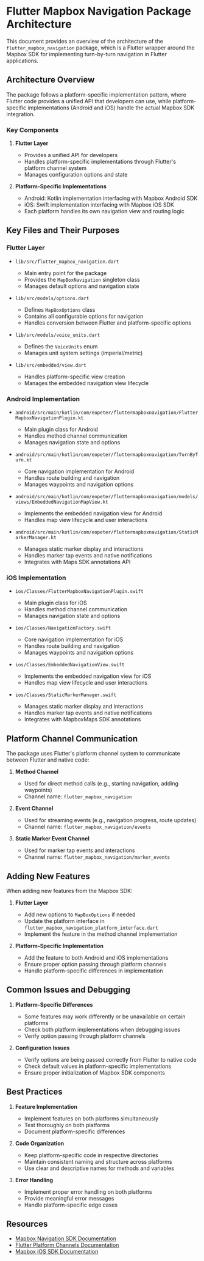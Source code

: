 # Flutter Mapbox Navigation Package Architecture

This document provides an overview of the architecture of the `flutter_mapbox_navigation` package, which is a Flutter wrapper around the Mapbox SDK for implementing turn-by-turn navigation in Flutter applications.

## Architecture Overview

The package follows a platform-specific implementation pattern, where Flutter code provides a unified API that developers can use, while platform-specific implementations (Android and iOS) handle the actual Mapbox SDK integration.

### Key Components

1. **Flutter Layer**
   - Provides a unified API for developers
   - Handles platform-specific implementations through Flutter's platform channel system
   - Manages configuration options and state

2. **Platform-Specific Implementations**
   - Android: Kotlin implementation interfacing with Mapbox Android SDK
   - iOS: Swift implementation interfacing with Mapbox iOS SDK
   - Each platform handles its own navigation view and routing logic

## Key Files and Their Purposes

### Flutter Layer

- `lib/src/flutter_mapbox_navigation.dart`
  - Main entry point for the package
  - Provides the `MapBoxNavigation` singleton class
  - Manages default options and navigation state

- `lib/src/models/options.dart`
  - Defines `MapBoxOptions` class
  - Contains all configurable options for navigation
  - Handles conversion between Flutter and platform-specific options

- `lib/src/models/voice_units.dart`
  - Defines the `VoiceUnits` enum
  - Manages unit system settings (imperial/metric)

- `lib/src/embedded/view.dart`
  - Handles platform-specific view creation
  - Manages the embedded navigation view lifecycle

### Android Implementation

- `android/src/main/kotlin/com/eopeter/fluttermapboxnavigation/FlutterMapboxNavigationPlugin.kt`
  - Main plugin class for Android
  - Handles method channel communication
  - Manages navigation state and options

- `android/src/main/kotlin/com/eopeter/fluttermapboxnavigation/TurnByTurn.kt`
  - Core navigation implementation for Android
  - Handles route building and navigation
  - Manages waypoints and navigation options

- `android/src/main/kotlin/com/eopeter/fluttermapboxnavigation/models/views/EmbeddedNavigationMapView.kt`
  - Implements the embedded navigation view for Android
  - Handles map view lifecycle and user interactions

- `android/src/main/kotlin/com/eopeter/fluttermapboxnavigation/StaticMarkerManager.kt`
  - Manages static marker display and interactions
  - Handles marker tap events and native notifications
  - Integrates with Maps SDK annotations API

### iOS Implementation

- `ios/Classes/FlutterMapboxNavigationPlugin.swift`
  - Main plugin class for iOS
  - Handles method channel communication
  - Manages navigation state and options

- `ios/Classes/NavigationFactory.swift`
  - Core navigation implementation for iOS
  - Handles route building and navigation
  - Manages waypoints and navigation options

- `ios/Classes/EmbeddedNavigationView.swift`
  - Implements the embedded navigation view for iOS
  - Handles map view lifecycle and user interactions

- `ios/Classes/StaticMarkerManager.swift`
  - Manages static marker display and interactions
  - Handles marker tap events and native notifications
  - Integrates with MapboxMaps SDK annotations

## Platform Channel Communication

The package uses Flutter's platform channel system to communicate between Flutter and native code:

1. **Method Channel**
   - Used for direct method calls (e.g., starting navigation, adding waypoints)
   - Channel name: `flutter_mapbox_navigation`

2. **Event Channel**
   - Used for streaming events (e.g., navigation progress, route updates)
   - Channel name: `flutter_mapbox_navigation/events`

3. **Static Marker Event Channel**
   - Used for marker tap events and interactions
   - Channel name: `flutter_mapbox_navigation/marker_events`

## Adding New Features

When adding new features from the Mapbox SDK:

1. **Flutter Layer**
   - Add new options to `MapBoxOptions` if needed
   - Update the platform interface in `flutter_mapbox_navigation_platform_interface.dart`
   - Implement the feature in the method channel implementation

2. **Platform-Specific Implementation**
   - Add the feature to both Android and iOS implementations
   - Ensure proper option passing through platform channels
   - Handle platform-specific differences in implementation

## Common Issues and Debugging

1. **Platform-Specific Differences**
   - Some features may work differently or be unavailable on certain platforms
   - Check both platform implementations when debugging issues
   - Verify option passing through platform channels

2. **Configuration Issues**
   - Verify options are being passed correctly from Flutter to native code
   - Check default values in platform-specific implementations
   - Ensure proper initialization of Mapbox SDK components

## Best Practices

1. **Feature Implementation**
   - Implement features on both platforms simultaneously
   - Test thoroughly on both platforms
   - Document platform-specific differences

2. **Code Organization**
   - Keep platform-specific code in respective directories
   - Maintain consistent naming and structure across platforms
   - Use clear and descriptive names for methods and variables

3. **Error Handling**
   - Implement proper error handling on both platforms
   - Provide meaningful error messages
   - Handle platform-specific edge cases

## Resources

- [Mapbox Navigation SDK Documentation](https://docs.mapbox.com/android/navigation/overview/)
- [Flutter Platform Channels Documentation](https://docs.flutter.dev/development/platform-integration/platform-channels)
- [Mapbox iOS SDK Documentation](https://docs.mapbox.com/ios/navigation/overview/) 